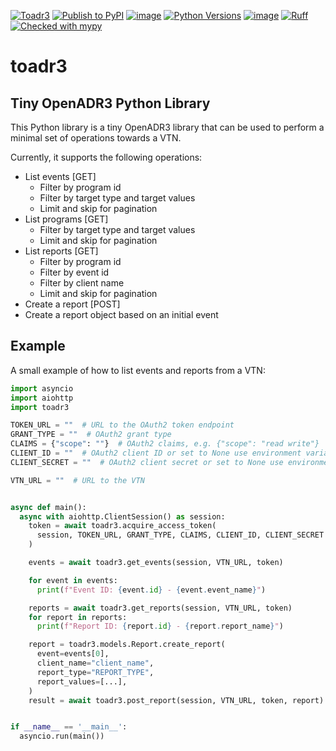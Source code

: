 [![Toadr3](https://github.com/prelectai/toadr3/actions/workflows/test.yml/badge.svg?branch=main)](https://github.com/prelectai/toadr3/actions/workflows/test.yml)
[![Publish to PyPI](https://github.com/prelectai/toadr3/actions/workflows/publish.yml/badge.svg?branch=main)](https://github.com/prelectai/toadr3/actions/workflows/publish.yml)
[![image](https://img.shields.io/pypi/v/toadr3?label=pypi)](https://pypi.python.org/pypi/toadr3)
[![Python Versions](https://img.shields.io/pypi/pyversions/toadr3)](https://pypi.python.org/pypi/toadr3)
[![image](https://img.shields.io/pypi/l/toadr3.svg)](https://github.com/prelectai/toadr3/blob/main/LICENSE)
[![Ruff](https://img.shields.io/endpoint?url=https://raw.githubusercontent.com/astral-sh/ruff/main/assets/badge/v2.json)](https://github.com/astral-sh/ruff)
[![Checked with mypy](https://www.mypy-lang.org/static/mypy_badge.svg)](https://mypy-lang.org/)

# toadr3

## Tiny OpenADR3 Python Library

This Python library is a tiny OpenADR3 library that can be used to perform a minimal set of
operations towards a VTN.

Currently, it supports the following operations:

- List events [GET]
  - Filter by program id
  - Filter by target type and target values
  - Limit and skip for pagination
- List programs [GET]
  - Filter by target type and target values
  - Limit and skip for pagination
- List reports [GET]
  - Filter by program id
  - Filter by event id
  - Filter by client name
  - Limit and skip for pagination
- Create a report [POST]
- Create a report object based on an initial event

## Example
A small example of how to list events and reports from a VTN:

```python
import asyncio
import aiohttp
import toadr3

TOKEN_URL = ""  # URL to the OAuth2 token endpoint
GRANT_TYPE = ""  # OAuth2 grant type
CLAIMS = {"scope": ""}  # OAuth2 claims, e.g. {"scope": "read write"}
CLIENT_ID = ""  # OAuth2 client ID or set to None use environment variable
CLIENT_SECRET = ""  # OAuth2 client secret or set to None use environment variable

VTN_URL = ""  # URL to the VTN


async def main():
  async with aiohttp.ClientSession() as session:
    token = await toadr3.acquire_access_token(
      session, TOKEN_URL, GRANT_TYPE, CLAIMS, CLIENT_ID, CLIENT_SECRET
    )

    events = await toadr3.get_events(session, VTN_URL, token)

    for event in events:
      print(f"Event ID: {event.id} - {event.event_name}")

    reports = await toadr3.get_reports(session, VTN_URL, token)
    for report in reports:
      print(f"Report ID: {report.id} - {report.report_name}")

    report = toadr3.models.Report.create_report(
      event=events[0],
      client_name="client_name",
      report_type="REPORT_TYPE",
      report_values=[...],
    )
    result = await toadr3.post_report(session, VTN_URL, token, report)


if __name__ == '__main__':
  asyncio.run(main())
```